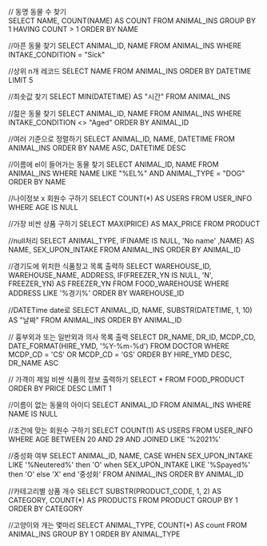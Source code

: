 // 동명 동물 수 찾기   
SELECT NAME,
COUNT(NAME) AS COUNT
FROM ANIMAL_INS
GROUP BY 1
HAVING COUNT > 1
ORDER BY NAME

//아픈 동물 찾기
SELECT ANIMAL_ID, NAME
FROM ANIMAL_INS
WHERE INTAKE_CONDITION = "Sick"

//상위 n개 레코드
SELECT NAME
FROM ANIMAL_INS
ORDER BY DATETIME
LIMIT 5

//최솟값 찾기
SELECT MIN(DATETIME) AS "시간"
FROM ANIMAL_INS

//젊은 동물 찾기
SELECT ANIMAL_ID, NAME
FROM ANIMAL_INS
WHERE INTAKE_CONDITION <> "Aged"
ORDER BY ANIMAL_ID

//여러 기준으로 정렬하기
SELECT ANIMAL_ID, NAME, DATETIME
FROM ANIMAL_INS
ORDER BY NAME ASC, DATETIME DESC

//이름에 el이 들어가는 동물 찾기
SELECT ANIMAL_ID, NAME
FROM ANIMAL_INS
WHERE NAME LIKE "%EL%"
AND ANIMAL_TYPE = "DOG"
ORDER BY NAME

//나이정보 x 회원수 구하기
SELECT COUNT(*) AS USERS
FROM USER_INFO
WHERE AGE IS NULL

//가장 비싼 상품 구하기
SELECT MAX(PRICE) AS MAX_PRICE
FROM PRODUCT

//null처리
SELECT ANIMAL_TYPE, IF(NAME IS NULL, 'No name' ,NAME) AS NAME, SEX_UPON_INTAKE
FROM ANIMAL_INS
ORDER BY ANIMAL_ID

//경기도에 위치한 식품창고 목록 출력하
SELECT WAREHOUSE_ID, WAREHOUSE_NAME, ADDRESS, IF(FREEZER_YN IS NULL, 'N', FREEZER_YN) AS FREEZER_YN
FROM FOOD_WAREHOUSE
WHERE ADDRESS LIKE '%경기%'
ORDER BY WAREHOUSE_ID

//DATETime date로
SELECT ANIMAL_ID, NAME, SUBSTR(DATETIME, 1, 10) AS "날짜"
FROM ANIMAL_INS
ORDER BY ANIMAL_ID

// 흉부외과 또는 일반외과 의사 목록 출력
SELECT DR_NAME, DR_ID, MCDP_CD, DATE_FORMAT(HIRE_YMD, '%Y-%m-%d')
FROM DOCTOR
WHERE MCDP_CD = 'CS' OR MCDP_CD = 'GS'
ORDER BY HIRE_YMD DESC, DR_NAME ASC

// 가격이 제일 비싼 식품의 정보 출력하기
SELECT *
FROM FOOD_PRODUCT
ORDER BY PRICE DESC
LIMIT 1

//이름이 없는 동물의 아이디
SELECT ANIMAL_ID
FROM ANIMAL_INS
WHERE NAME IS NULL

//조건에 맞는 회원수 구하기
SELECT COUNT(1) AS USERS
FROM USER_INFO
WHERE AGE BETWEEN 20 AND 29 AND JOINED LIKE '%2021%'

//중성화 여부
SELECT ANIMAL_ID, NAME,
CASE WHEN SEX_UPON_INTAKE LIKE '%Neutered%' then 'O'
when SEX_UPON_INTAKE LIKE '%Spayed%' then 'O'
else 'X' end '중성화'
FROM ANIMAL_INS
ORDER BY ANIMAL_ID

//카테고리별 상품 개수
SELECT SUBSTR(PRODUCT_CODE, 1, 2) AS CATEGORY,
COUNT(*) AS PRODUCTS
FROM PRODUCT
GROUP BY 1
ORDER BY CATEGORY

//고양이와 개는 몇마리
SELECT ANIMAL_TYPE,
COUNT(*) AS count
FROM ANIMAL_INS
GROUP BY 1
ORDER BY ANIMAL_TYPE
